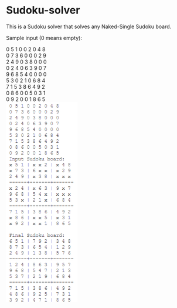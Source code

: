 # Sudoku-solver
This is a Sudoku solver that solves any Naked-Single Sudoku board.

Sample input (0 means empty):

0 5 1 0 0 2 0 4 8 <br>
0 7 3 6 0 0 0 2 9 <br>
2 4 9 0 3 8 0 0 0 <br>
0 2 4 0 6 3 9 0 7 <br>
9 6 8 5 4 0 0 0 0 <br>
5 3 0 2 1 0 6 8 4 <br>
7 1 5 3 8 6 4 9 2 <br>
0 8 6 0 0 5 0 3 1 <br>
0 9 2 0 0 1 8 6 5 <br>
![Sample](Sudoku-sample.png)
